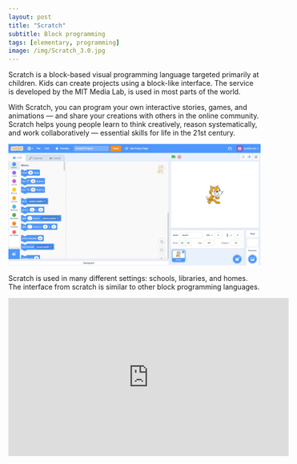 ```yaml
---
layout: post
title: "Scratch"
subtitle: Block programming
tags: [elementary, programming]
image: /img/Scratch_3.0.jpg
---
```


Scratch is a block-based visual programming language targeted primarily at children. Kids can create projects using a block-like interface. The service is developed by the MIT Media Lab, is used in most parts of the world.

With Scratch, you can program your own interactive stories, games, and animations — and share your creations with others in the online community. Scratch helps young people learn to think creatively, reason systematically, and work collaboratively — essential skills for life in the 21st century.

![Scratch Screenshot](/assets/projects/Scratch_3.0.jpg)

Scratch is used in many different settings: schools, libraries, and homes. The interface from scratch is similar to other block programming languages.

<div class="embed-responsive embed-responsive-4by3">
  <iframe width="560" height="315" src="https://www.youtube-nocookie.com/embed/jXUZaf5D12A" frameborder="0" allow="accelerometer; autoplay; encrypted-media; gyroscope; picture-in-picture" allowfullscreen></iframe>
</div>
